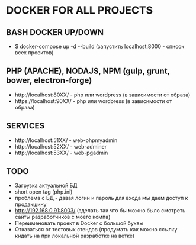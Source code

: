 # DOCKER FOR ALL PROJECTS

## BASH DOCKER UP/DOWN
- $ docker-compose up -d --build (запустить localhost:8000 - список всех проектов)

## PHP (APACHE), NODAJS, NPM (gulp, grunt, bower, electron-forge)
- http://localhost:80XX/ - php или wordpress (в зависимости от образа)
- https://localhost:90XX/ - php или wordpress (в зависимости от образа)

## SERVICES
- http://localhost:51XX/ - web-phpmyadmin
- http://localhost:52XX/ - web-adminer
- http://localhost:53XX/ - web-pgadmin

## TODO
- Загрузка актуальной БД
- short open tag (php.ini)
- проблема с БД - давая логин и пароль для входа мы даем доступ к продакшину
- http://192.168.0.91:8003/ (зделать так что бы можно было смотреть сайты разработчиков с моего компа)
- Переименовать проект в Docker с большой буквы
- Отказаться от тестовых стендов (продумать как можно ссылку кидать на при локальной разработке на ветке)
